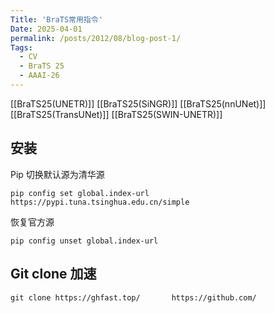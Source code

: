 ```yaml
---
Title: 'BraTS常用指令'
Date: 2025-04-01
permalink: /posts/2012/08/blog-post-1/
Tags:
  - CV
  - BraTS 25
  - AAAI-26
---
```



[[BraTS25(UNETR)]] [[BraTS25(SiNGR)]] [[BraTS25(nnUNet)]] [[BraTS25(TransUNet)]] [[BraTS25(SWIN-UNETR)]] 
## 安装

Pip 切换默认源为清华源
```
pip config set global.index-url https://pypi.tuna.tsinghua.edu.cn/simple

```
恢复官方源
```
pip config unset global.index-url

```

## Git clone 加速

```
git clone https://ghfast.top/       https://github.com/
```


